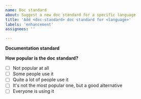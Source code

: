 ```yaml
---
name: Doc standard
about: Suggest a new doc standard for a specific language
title: 'Add <doc-standard> doc standard for <language>'
labels: 'enhancement'
assignees: ''

---
```


**Documentation standard**
<!--
Specify a link to the documentation standard section containing the tags.
-->

**How popular is the doc standard?**
- [ ] Not popular at all
- [ ] Some people use it
- [ ] Quite a lot of people use it
- [ ] It's not the most popular one, but a good alternative
- [ ] Everyone is using it
